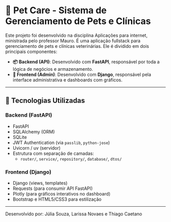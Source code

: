 # 🐾 Pet Care - Sistema de Gerenciamento de Pets e Clínicas
Este projeto foi desenvolvido na disciplina Aplicações para internet, ministrada pelo professor Mauro.
É uma aplicação fullstack para gerenciamento de pets e clínicas veterinárias. Ele é dividido em dois principais componentes:

- **📦 Backend (API)**: Desenvolvido com **FastAPI**, responsável por toda a lógica de negócios e armazenamento.
- **🎨 Frontend (Admin)**: Desenvolvido com **Django**, responsável pela interface administrativa e dashboards com gráficos.

---

## 🚀 Tecnologias Utilizadas

### Backend (FastAPI)

- FastAPI
- SQLAlchemy (ORM)
- SQLite
- JWT Authentication (via `passlib`, `python-jose`)
- Uvicorn / uv (servidor)
- Estrutura com separação de camadas:
  - `router/`, `service/`, `repository/`, `database/`, `dtos/`

### Frontend (Django)

- Django (views, templates)
- Requests (para consumir API FastAPI)
- Plotly (para gráficos interativos no dashboard)
- Bootstrap e HTML5/CSS3 para estilização

---
Desenvolvido por: Júlia Souza, Larissa Novaes e Thiago Caetano
